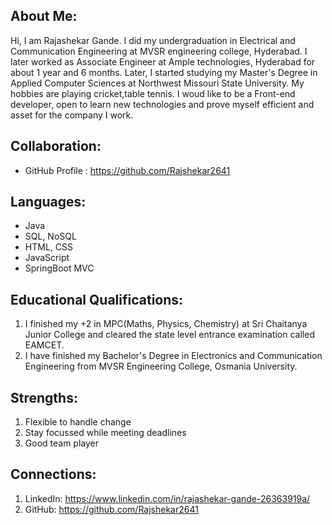 ## About Me:

Hi, I am Rajashekar Gande. I did my undergraduation in Electrical and Communication Engineering at MVSR engineering college, Hyderabad. I later worked as Associate Engineer at Ample technologies, Hyderabad for about 1 year and 6 months. Later, I started studying my Master's Degree in Applied Computer Sciences at Northwest Missouri State University. My hobbies are playing cricket,table tennis. I woud like to be a Front-end developer, open to learn new technologies and prove myself efficient and asset for the company I work.

## Collaboration:
- GitHub Profile : https://github.com/Rajshekar2641

## Languages:
- Java
- SQL, NoSQL
- HTML, CSS
- JavaScript
- SpringBoot MVC

## Educational Qualifications:
1. I finished my +2 in MPC(Maths, Physics, Chemistry) at Sri Chaitanya Junior College and cleared the state level entrance examination called EAMCET.
1. I have finished my Bachelor's Degree in Electronics and Communication Engineering from MVSR Engineering College, Osmania University.


## Strengths:
1. Flexible to handle change
1. Stay focussed while meeting deadlines
1. Good team player

## Connections:
1. LinkedIn: https://www.linkedin.com/in/rajashekar-gande-26363919a/
1. GitHub: https://github.com/Rajshekar2641
